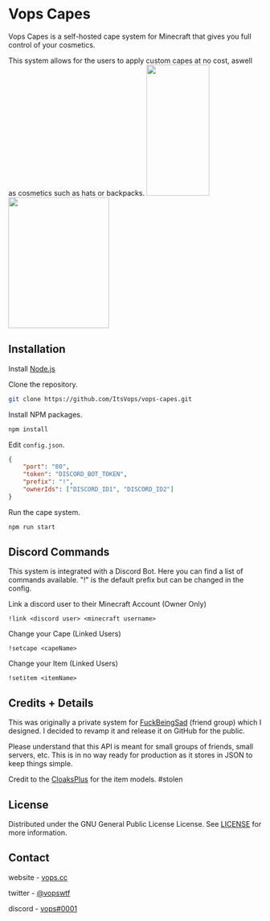 # Vops Capes

Vops Capes is a self-hosted cape system for Minecraft that gives you full control of your cosmetics.

This system allows for the users to apply custom capes at no cost, aswell as cosmetics such as hats or backpacks.
<img src="https://i.imgur.com/jyCJ8c6.png" data-canonical-src="https://i.imgur.com/jyCJ8c6.png" width="125" height="260" />
<img src="https://i.imgur.com/GeOBVmq.png" data-canonical-src="https://i.imgur.com/GeOBVmq.png" width="200" height="260" />

## Installation

Install [Node.js](https://nodejs.org/en/)

Clone the repository.
```bash
git clone https://github.com/ItsVops/vops-capes.git
```

Install NPM packages.
```bash
npm install
```

Edit `config.json`.
```json
{
    "port": "80",
    "token": "DISCORD_BOT_TOKEN",
    "prefix": "!",
    "ownerIds": ["DISCORD_ID1", "DISCORD_ID2"]
}
```


Run the cape system.
```bash
npm run start
```

## Discord Commands

This system is integrated with a Discord Bot. Here you can find a list of commands available. "!" is the default prefix but can be changed in the config.

Link a discord user to their Minecraft Account (Owner Only)
```
!link <discord user> <minecraft username>
```

Change your Cape (Linked Users)
```
!setcape <capeName>
```

Change your Item (Linked Users)
```
!setitem <itemName>
```

## Credits + Details

This was originally a private system for [FuckBeingSad](https://fuckbeingsad.club/) (friend group) which I designed. I decided to revamp it and release it on GitHub for the public.

Please understand that this API is meant for small groups of friends, small servers, etc. This is in no way ready for production as it stores in JSON to keep 
things simple.

Credit to the [CloaksPlus](https://cloaksplus.com/) for the item models. #stolen

## License

Distributed under the GNU General Public License License. See [LICENSE](https://github.com/ItsVops/vops-capes/blob/main/LICENSE) for more information.

## Contact

website - [vops.cc](https://vops.cc)

twitter - [@vopswtf](https://twitter.com/vopswtf)

discord - [vops#0001](#)